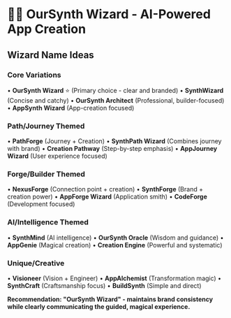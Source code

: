 # 🧙‍♂️ OurSynth Wizard - AI-Powered App Creation

## Wizard Name Ideas

### Core Variations
• **OurSynth Wizard** ⭐ (Primary choice - clear and branded)
• **SynthWizard** (Concise and catchy)
• **OurSynth Architect** (Professional, builder-focused)
• **AppSynth Wizard** (App-creation focused)

### Path/Journey Themed
• **PathForge** (Journey + Creation)
• **SynthPath Wizard** (Combines journey with brand)
• **Creation Pathway** (Step-by-step emphasis)
• **AppJourney Wizard** (User experience focused)

### Forge/Builder Themed
• **NexusForge** (Connection point + creation)
• **SynthForge** (Brand + creation power)
• **AppForge Wizard** (Application smith)
• **CodeForge** (Development focused)

### AI/Intelligence Themed
• **SynthMind** (AI intelligence)
• **OurSynth Oracle** (Wisdom and guidance)
• **AppGenie** (Magical creation)
• **Creation Engine** (Powerful and systematic)

### Unique/Creative
• **Visioneer** (Vision + Engineer)
• **AppAlchemist** (Transformation magic)
• **SynthCraft** (Craftsmanship focus)
• **BuildSynth** (Simple and direct)

**Recommendation: "OurSynth Wizard" - maintains brand consistency while clearly communicating the guided, magical experience.**
